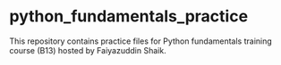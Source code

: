 # python_fundamentals_practice
This repository contains practice files for Python fundamentals training course (B13) hosted by Faiyazuddin Shaik.

